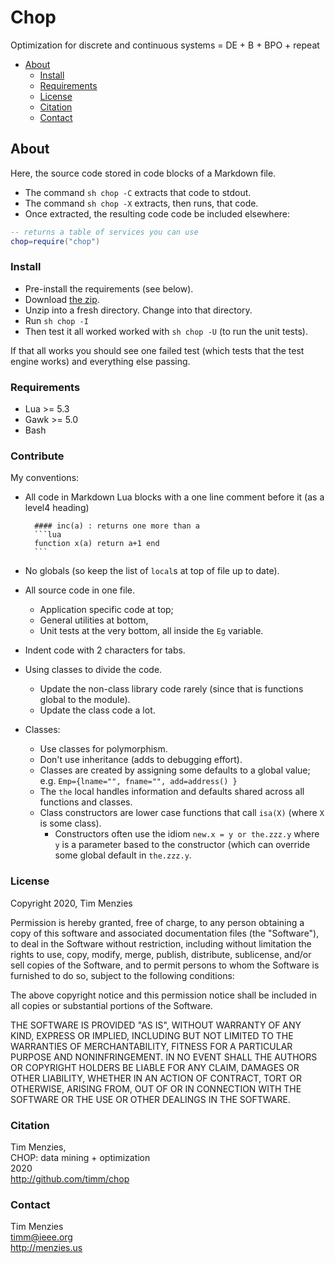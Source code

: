 # Chop

Optimization for discrete and continuous systems = DE + B + BPO + repeat

- [About](#about) 
    - [Install](#install) 
    - [Requirements](#requirements) 
    - [License](#license) 
    - [Citation](#citation) 
    - [Contact](#contact) 

## About

Here, the source code stored in code blocks of a Markdown file.
- The command `sh chop -C` extracts that code to stdout. 
- The command `sh chop -X` extracts, then runs, that code.
- Once extracted, the resulting code code be included elsewhere:

```lua
-- returns a table of services you can use
chop=require("chop")
```

### Install

- Pre-install the  requirements (see below). 
- Download [the zip](https://github.com/timm/chop/archive/master.zip).
- Unzip into a fresh directory. Change into that directory.
- Run `sh chop -I`
- Then test it all worked worked with `sh chop -U` (to run the unit tests).

If that all works you should see one failed test (which tests that the test engine works) and everything else passing.

### Requirements

- Lua >= 5.3
- Gawk >= 5.0
- Bash

### Contribute

My conventions:

- All code in Markdown Lua blocks with a one line comment before it (as a level4 heading)

        #### inc(a) : returns one more than a
        ```lua
        function x(a) return a+1 end
        ```
- No globals (so keep the list of `local`s at top of file up to date).
- All source code in one file.
  - Application specific code at top;
  - General utilities at bottom,
  - Unit tests at the very bottom, all inside the `Eg` variable.
- Indent code with 2 characters for tabs.
- Using classes to divide the code. 
  - Update the non-class library code rarely (since that is functions global to the module).
  - Update the class code a lot.
- Classes:
  - Use classes for polymorphism. 
  - Don't use inheritance (adds to debugging effort).
  - Classes are created by assigning some defaults to a global value;    
    e.g. `Emp={lname="", fname="", add=address() }`
  - The `the` local handles information and defaults shared across all functions and classes.
  - Class constructors are lower case functions that call `isa(X)` 
    (where `X` is some class).
    - Constructors often use the idiom `new.x = y or the.zzz.y` where `y` is a parameter
      based to the constructor (which can override some global default in `the.zzz.y`.
  


### License

Copyright 2020, Tim Menzies

Permission is hereby granted, free of charge, to any person obtaining a copy of this software and associated documentation files (the "Software"), to deal in the Software without restriction, including without limitation the rights to use, copy, modify, merge, publish, distribute, sublicense, and/or sell copies of the Software, and to permit persons to whom the Software is furnished to do so, subject to the following conditions:

The above copyright notice and this permission notice shall be included in all copies or substantial portions of the Software.

THE SOFTWARE IS PROVIDED "AS IS", WITHOUT WARRANTY OF ANY KIND, EXPRESS OR IMPLIED, INCLUDING BUT NOT LIMITED TO THE WARRANTIES OF MERCHANTABILITY, FITNESS FOR A PARTICULAR PURPOSE AND NONINFRINGEMENT. IN NO EVENT SHALL THE AUTHORS OR COPYRIGHT HOLDERS BE LIABLE FOR ANY CLAIM, DAMAGES OR OTHER LIABILITY, WHETHER IN AN ACTION OF CONTRACT, TORT OR OTHERWISE, ARISING FROM, OUT OF OR IN CONNECTION WITH THE SOFTWARE OR THE USE OR OTHER DEALINGS IN THE SOFTWARE.

### Citation

Tim Menzies,  
CHOP: data mining + optimization  
2020  
http://github.com/timm/chop

### Contact

Tim Menzies   
timm@ieee.org  
http://menzies.us


